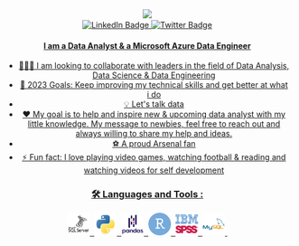 <div id="header" align="center">
  <img src="https://media.giphy.com/media/M9gbBd9nbDrOTu1Mqx/giphy.gif" width="100"/>
</div>
<div id="badges" align="center">
  <a href="https://linkedin.com/in/ahmed-adamu-0b63b9a5"> 
    <img src="https://img.shields.io/badge/LinkedIn-blue?style=for-the-badge&logo=linkedin&logoColor=white" alt="LinkedIn Badge"/>
  <a href="https://twitter.com/AhmedBabzy"> 
    <img src="https://img.shields.io/badge/Twitter-blue?style=for-the-badge&logo=twitter&logoColor=white" alt="Twitter Badge"/>
  

#### I am a Data Analyst & a Microsoft Azure Data Engineer



* 🧑‍🤝‍🧑 I am looking to collaborate with leaders in the field of Data Analysis, Data Science & Data Engineering
* 🎯 2023 Goals: Keep improving my technical skills and get better at what i do
* 💡 Let's talk data
* :heart: My goal is to help and inspire new & upcoming data analyst with my little knowledge. My message to newbies, feel free to reach out and always willing to share my  help and ideas.
* ⚽ A proud Arsenal fan
* ⚡ Fun fact: I love playing video games, watching football & reading and watching videos for self development
    
### :hammer_and_wrench: Languages and Tools :
<div>
  <img src="https://github.com/devicons/devicon/blob/master/icons/microsoftsqlserver/microsoftsqlserver-plain-wordmark.svg" title="MS SqlServer" alt="MS SqlServer" width="40" height="40"/>&nbsp;
  <img src="https://github.com/devicons/devicon/blob/master/icons/python/python-original.svg" title="Python" alt="Python" width="40" height="40"/>&nbsp;
  <img src="https://github.com/devicons/devicon/blob/master/icons/pandas/pandas-original-wordmark.svg" title="Pandas" alt="Pandas" width="40" height="40"/>&nbsp;
  <img src="https://github.com/devicons/devicon/blob/master/icons/rstudio/rstudio-original.svg" title="RStudio" alt="RStudio" width="40" height="40"/>&nbsp;
  <img src="https://github.com/devicons/devicon/blob/master/icons/spss/spss-original.svg" title="SPSS" alt="SPSS" width="40" height="40"/>&nbsp;
  <img src="https://github.com/devicons/devicon/blob/master/icons/mysql/mysql-original-wordmark.svg" title="MySQL"  alt="MySQL" width="40" height="40"/>&nbsp;
</div>




 
